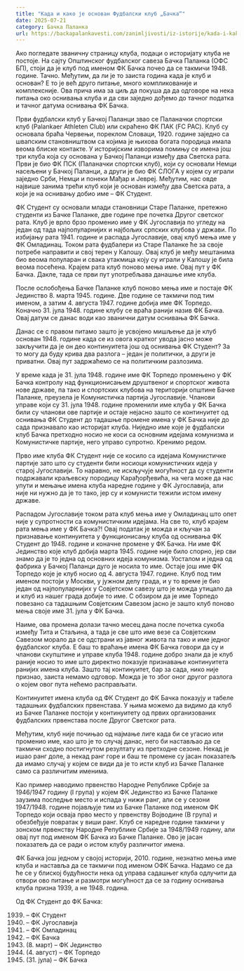 ```yaml
---
title: "Када и како је основан Фудбалски клуб „Бачка“"
date: 2025-07-21
category: Бачка Паланка
url: https://backapalankavesti.com/zanimljivosti/iz-istorije/kada-i-kako-je-osnovan-fudbalski-klub-backa/
---
```


Ако погледате званичну страницу клуба, подаци о историјату клуба не постоје. На сајту Општинског фудбалског савеза Бачка Паланка (ОФС БП), стоји да је клуб под именом ФК Бачка почео да се такмичи 1948. године. Тачно. Међутим, да ли је то заиста година када је клуб и основан? Е то је већ друго питање, много компликованије и комплексније. Ова прича има за циљ да покуша да да одговоре на нека питања око оснивања клуба и да сви заједно дођемо до тачног податка и тачног датума оснивања ФК Бачка.

Први фудбалски клуб у Бачкој Паланци звао се Паланачки спортски клуб (Palankaer Athleten Club) или скраћено ФК ПАК (FC PAC). Клуб су основала браћа Червењи, пореклом Словаци, 1920. године заједно са швапским становништвом са којима је њихова богата породица имала веома блиске контакте. У историјским изворима помињу се имена још три клуба која су основана у Бачкој Паланци између два Светска рата. Први је био ФК ПСК (Паланачки спортски клуб), који су основали Немци насељени у Бачкој Паланци, а други је био ФК СЛОГА у којем су играли заједно Срби, Немци и понеки Мађар и Јевреј. Међутим, нас овде највише занима трећи клуб који је основан између два Светска рата, а који је на оснивању добио име – ФК Студент.

ФК Студент су основали млади становници Старе Паланке, претежно студенти из Бачке Паланке, две године пре почетка Другог светског рата. Клуб је врло брзо променио име у ФК Југославија по угледу на један од тада најпопуларнијих и најбољих српских клубова у држави. По избијању рата 1941. године и распада Југославије, овај клуб мења име у ФК Омладинац. Током рата фудбалери из Старе Паланке ће за своје потребе направити и свој терен у Калошу. Овај клуб је међу мештанима био веома популаран и свака утакмица коју су играли у Калошу је била веома посећена. Крајем рата клуб поново мења име. Овај пут у ФК Бачка. Дакле, тада се први пут употребљава данашње име клуба.

После ослобођења Бачке Паланке клуб поново мења име и постаје ФК Јединство 8. марта 1945. године. Две године се такмичи под тим именом, а затим 4. августа 1947. године добија име ФК Торпедо. Коначно 31. јула 1948. године клубу се враћа ранији назив ФК Бачка. Овај датум се данас води као званични датум оснивања ФК Бачка.

Данас се с правом питамо зашто је усвојено мишљење да је клуб основан 1948. године када се из овога кратког увода јасно може закључити да је он део континуитета још од оснивања ФК Студент? За то могу да буду крива два разлога – један је политички, а други је приватни. Овај пут задржаћемо се на политичким разлозима.

У време када је 31. јула 1948. године име ФК Торпедо промењено у ФК Бачка контролу над функционисањем друштвеног и спортског живота нове државе, па тако и спортских клубова на територији општине Бачке Паланке, преузела је Комунистичка партија Југославије. Чланови управе који су 31. јула 1948. године променили име клуба у ФК Бачка били су чланови ове партије и остаје нејасно зашто се континуитет од оснивања ФК Студент до тадашње промене имена у ФК Бачка није до сада признавало као историјат клуба. Ниједно име које је фудбалски клуб Бачка претходно носио не коси са основним идејама комунизма и Комунистичке партије, него управо супротно. Кренимо редом.

Прво име клуба ФК Студент није се косило са идејама Комунистичке партије зато што су студенти били носиоци комунистичких идеја у старој Југославији. То наравно, не искључује могућност да су студенти подржавали краљевску породицу Карађорђевића, на чега може да нас упути и мењање имена клуба наредне године у ФК Југославија, али није ни нужно да је то тако, јер су и комунисти тежили истом имену државе.

Распадом Југославије током рата клуб мења име у Омладинац што опет није у супротности са комунистичким идејама. На све то, клуб крајем рата мења име у ФК Бачка?! Овај податак је можда и кључан за признавање континуитета у функционисању клуба од оснивања ФК Студент до 1948. године и коначне промене у ФК Бачка. Ни име ФК Јединство које клуб добија марта 1945. године није било спорно, јер сви знамо да је то једна од основних идеја комунизма. Уосталом и једна од фабрика у Бачкој Паланци дуго је носила то име. Остаје још име ФК Торпедо које је клуб носио од 4. августа 1947. године. Клуб под тим именом постоји у Москви, у јужном делу града, и у то време је био један од најпопуларнијих у Совјетском савезу што је можда утицало да и клуб из нашег града добије то име. С обзиром да је име Торпедо повезано са тадашњим Совјетским Савезом јасно је зашто клуб поново мења своје име 31. јула у ФК Бачка.

Наиме, ова промена долази тачно месец дана после почетка сукоба између Тита и Стаљина, а тада је све што име везе са Совјетским Савезом морало да се одстрани из јавног живота па тако и име једног фудбалског клуба. Е баш то враћање имена ФК Бачка говори да су и чланови скупштине и управе клуба 1948. године добро знали да је клуб раније носио то име што директно показује признавање континуитета ранијих имена клуба. Зашто тај континуитет, бар за сада, нико није признао, заиста немамо одговор. Можда је то због оног другог разлога о којем овог пута нећемо расправљати.

Континуитет имена клуба од ФК Студент до ФК Бачка показују и табеле тадашњих фудбалских првенстава. У њима можемо да видимо да клуб из Бачке Паланке постоји у континуитету од првих организованих фудбалских првенстава после Другог Светског рата.

Међутим, клуб није почињао од најмање лиге када би се угасио или променио име, као што је то случај данас, него би настављао да се такмичи сходно постигнутом резултату из претходне сезоне. Некад је ишао ранг доле, а некад ранг горе и баш те промене су јасан показатељ да имамо случај у којем се види да је то исти клуб из Бачке Паланке само са различитим именима.

Као пример наводимо првенство Народне Републике Србије за 1946/1947 годину (I група) у којем ФК Јединство из Бачке Паланке заузима последње место и испада у нижи ранг, али се у сезони 1947/1948. године појављује тим из Бачке Паланке под именом ФК Торпедо који осваја прво место у првенству Војводине (В група) и обезбеђује повратак у виши ранг. Клуб се наредне године такмичи у зонском првенству Народне Републике Србије за 1948/1949 годину, али овај пут под именом ФК Бачка из Бачке Паланке. Ово је јасан показатељ да се ради о истом клубу различитог имена.

ФК Бачка још једном у својој историји, 2010. године, незнатно мења име клуба и наставља да се такмичи под именом ОФК Бачка. Надамо се да ће се у блиској будућности нека од управа садашњег клуба одлучити да отвори ово питање и размотри могућност да се за годину оснивања клуба призна 1939, а не 1948. година.

Од ФК Студент до ФК Бачка:

1939. – ФК Студент
1940. – ФК Југославија
1941. – ФК Омладинац
1944. – ФК Бачка
1945. (8. март) – ФК Јединство
1947. (4. август) – ФК Торпедо
1948. (31. јула) – ФК Бачка
